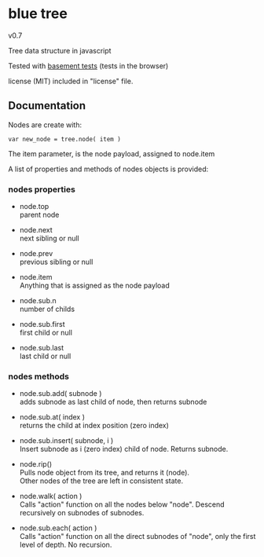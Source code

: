 
# blue tree
v0.7

Tree data structure in javascript

Tested with [basement tests](http://nzonbi.github.com/blue-tree) (tests in the browser)

license (MIT) included in "license" file.



## Documentation

Nodes are create with:

    var new_node = tree.node( item )

The item parameter, is the node payload, assigned to node.item

A list of properties and methods of nodes objects is provided:

### nodes properties

* node.top  
  parent node

* node.next  
  next sibling or null

* node.prev  
  previous sibling or null

* node.item  
  Anything that is assigned as the node payload

* node.sub.n  
  number of childs

* node.sub.first  
  first child or null

* node.sub.last  
  last child or null


### nodes methods

* node.sub.add( subnode )  
adds subnode as last child of node, then returns subnode

* node.sub.at( index )  
returns the child at index position (zero index)

* node.sub.insert( subnode, i )  
Insert subnode as i (zero index) child of node. Returns subnode.

* node.rip()  
Pulls node object from its tree, and returns it (node).  
Other nodes of the tree are left in consistent state.

* node.walk( action )  
Calls "action" function on all the nodes below "node". Descend 
recursively on subnodes of subnodes.

* node.sub.each( action )  
Calls "action" function on all the direct subnodes of "node",
only the first level of depth. No recursion.








